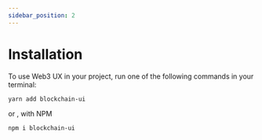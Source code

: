 ```yaml
---
sidebar_position: 2
---
```


# Installation

To use Web3 UX in your project, run one of the following commands in your terminal:

```bash
yarn add blockchain-ui
```

or , with NPM

```bash
npm i blockchain-ui
```
